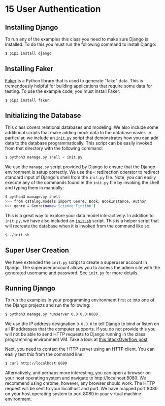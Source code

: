 # 15 User Authentication

## Installing Django

To run any of the examples this class you need to make sure Django is
installed. To do this you must run the following command to install
Django:

```bash
$ pip3 install django
```

## Installing Faker

[Faker](https://faker.readthedocs.io/en/latest/index.html) is a Python
library that is used to generate "fake" data. This is tremendously
helpful for building applications that require some data for
testing. To use the example code, you must install Faker:

```bash
$ pip3 install faker
```

## Initializing the Database

This class covers relational databases and modeling. We also include
some additional scripts that make adding mock data to the database
easier. In particular, we include an [`init.py`](locallibrary/init.py)
script that demonstrates how you can add data to the database
programmatically. This script can be easily invoked from that
directory with the following command:

```bash
$ python3 manage.py shell < init.py
```

We use the `manage.py` script provided by Django to ensure that the
Django environment is setup correctly. We use the `<` redirection
operator to redirect standard input of Django's shell from the
`init.py` file. Note, you can easily execute any of the commands found
in the `init.py` file by invoking the shell and typing them in
manually:

```bash
$ python3 manage.py shell
>>> from catalog.models import Genre, Book, BookInstance, Author
>>> genre = Genre(name='Science Fiction')
```

This is a great way to explore your data model interactively. In
addition to `init.py`, we have also included an
[`init.sh`](locallibrary/init.sh) script. This is a helper script that
will recreate the database when it is invoked from the command like
so:

```bash
$ ./init.sh
```

## Super User Creation

We have extended the `init.py` script to create a superuser account in
Django. The superuser account allows you to access the admin site with
the generated username and password. See `init.py` for more details.

## Running Django

To run the examples in your programming environment first `cd` into
one of the Django projects and run the following:

```bash
$ python3 manage.py runserver 0.0.0.0:8080
```

We use the IP address designation `0.0.0.0` to tell Django to bind
or listen on all IP addresses that the computer supports. If you
do not provide this you will not be able to send HTTP requests to
Django running in the class programming environment VM. Take a
look at [this StackOverflow post](https://stackoverflow.com/questions/1621457/about-ip-0-0-0-0-in-django).

Next, you need to contact the HTTP server using an HTTP client. You
can easily test this from the command line:

```bash
$ curl http://localhost:8080
```

Alternatively, and perhaps more interesting, you can open a browser on
your host operating system and navigate to http://localhost:8080. We
recommend using chrome, however, any browser should work. The HTTP
request will be sent to your localhost and port. We have mapped port
8080 on your host operating system to port 8080 in your virtual
machine environment.

[so_01]: https://stackoverflow.com/questions/7354588/django-charfield-vs-textfield

[models_01]: https://docs.djangoproject.com/en/2.1/topics/db/models
[mdn_01]: https://developer.mozilla.org/en-US/docs/Learn/Server-side/Django/Models#Model_primer
[mdn_02]: https://developer.mozilla.org/en-US/docs/Learn/Server-side/Django/Models#Model_management

